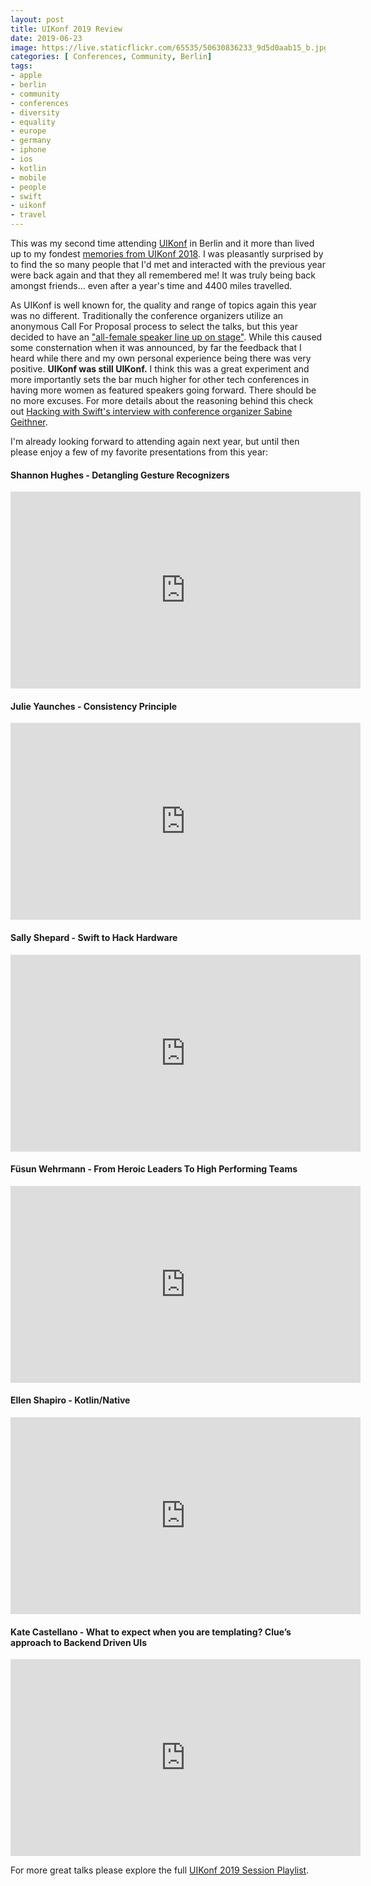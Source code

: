 ```yaml
---
layout: post
title: UIKonf 2019 Review
date: 2019-06-23
image: https://live.staticflickr.com/65535/50630836233_9d5d0aab15_b.jpg
categories: [ Conferences, Community, Berlin]
tags:
- apple
- berlin
- community
- conferences
- diversity
- equality
- europe
- germany
- iphone
- ios
- kotlin
- mobile
- people
- swift
- uikonf
- travel
---
```


<!--excerpt.start-->
This was my second time attending [UIKonf](http://uikonf.com) in Berlin and it more than lived up to my fondest [memories from UIKonf 2018](/2018/05/24/uikonf.html).  I was pleasantly surprised by to find the so many people that I'd met and interacted with the previous year were back again and that they all remembered me!  It was truly being back amongst friends... even after a year's time and 4400 miles travelled.
<!--excerpt.end-->

As UIKonf is well known for, the quality and range of topics again this year was no different.  Traditionally the conference organizers utilize an anonymous Call For Proposal process to select the talks, but this year decided to have an ["all-female speaker line up on stage"](http://uikonf.com/2019/01/29/all-female-speaker-lineup.html).  While this caused some consternation when it was announced, by far the feedback that I heard while there and my own personal experience being there was very positive.  **UIKonf was still UIKonf.**  I think this was a great experiment and more importantly sets the bar much higher for other tech conferences in having more women as featured speakers going forward.  There should be no more excuses.  For more details about the reasoning behind this check out [Hacking with Swift's interview with conference organizer Sabine Geithner](https://www.hackingwithswift.com/articles/174/uikonf-goes-all-female-for-2019-speakers).

I'm already looking forward to attending again next year, but until then please enjoy a few of my favorite presentations from this year:

#### Shannon Hughes - Detangling Gesture Recognizers

<iframe width="560" height="315" src="https://www.youtube-nocookie.com/embed/yw1AVD_0_w8" frameborder="0" allow="accelerometer; autoplay; encrypted-media; gyroscope; picture-in-picture" allowfullscreen></iframe>


#### Julie Yaunches - Consistency Principle

<iframe width="560" height="315" src="https://www.youtube-nocookie.com/embed/3HoCsq6ijWY" frameborder="0" allow="accelerometer; autoplay; encrypted-media; gyroscope; picture-in-picture" allowfullscreen></iframe>

#### Sally Shepard - Swift to Hack Hardware

<iframe width="560" height="315" src="https://www.youtube-nocookie.com/embed/_LlNHWl7fqY" frameborder="0" allow="accelerometer; autoplay; encrypted-media; gyroscope; picture-in-picture" allowfullscreen></iframe>


#### Füsun Wehrmann - From Heroic Leaders To High Performing Teams

<iframe width="560" height="315" src="https://www.youtube-nocookie.com/embed/2KsbaibzB04" frameborder="0" allow="accelerometer; autoplay; encrypted-media; gyroscope; picture-in-picture" allowfullscreen></iframe>


#### Ellen Shapiro - Kotlin/Native

<iframe width="560" height="315" src="https://www.youtube-nocookie.com/embed/dMm6zyW2i9I" frameborder="0" allow="accelerometer; autoplay; encrypted-media; gyroscope; picture-in-picture" allowfullscreen></iframe>


#### Kate Castellano - What to expect when you are templating? Clue’s approach to Backend Driven UIs

<iframe width="560" height="315" src="https://www.youtube-nocookie.com/embed/_Dom_Fn87C0" frameborder="0" allow="accelerometer; autoplay; encrypted-media; gyroscope; picture-in-picture" allowfullscreen></iframe>


For more great talks please explore the full [UIKonf 2019 Session Playlist](https://www.youtube.com/playlist?list=PLdr22uU_wISr-FYeKblv3LMe_kHFzRFBw).
